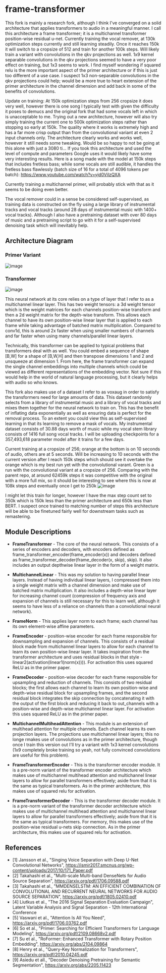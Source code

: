 # frame-transformer

This fork is mainly a research fork, although I think I've converged on a solid architecture that applies transformers to audio in a meaningful manner. I call this architecture a frame transformer; it is a  multichannel transformer position-wise residual u-net. Currently training the vocal remover, at 130k optimization steps currently and still learning steadily. Once it reaches 150k it will switch to a cropsize of 512 and train for another 100k steps. Will likely train a variant with convolutions in the qkv projections as well. 1x9 kernel separable convolutions in the qkv projections seemed to have a very poor effect on training, but 1x3 seems to work. I find myself wondering if squared relu is the more important aspect of the primer architecture or if this is just too different of a use case. I suspect 1x3 non-separable convolutions in the qkv projections could help; would be a more true to heart extension of the primer architecture in the channel dimension and add back in some of the benefits of convolutions.

Update on training: At 150k optimization steps from 256 cropsize it does very well, however there is one song I typically test with given the difficulty it poses to demucs and the original fork that had some vocals left in which is unacceptable to me. Trying out a new architecture, however will also try simply training the current one to 500k optimization steps rather than stopping so early at 150k. The quality where it works is extremely high and has a far more crisp output than from the convolutional variant at even 2 input channels only. The architecture clearly works and works well, however it still needs some tweaking. Would be so happy to not be going at this alone with just a 3080 ti... If you took this architecture and used the level of compute and parameters Google uses it would likely have some very interesting results. Here is a song made with the model at 150k steps that includes fretless bass; while some vocals are still audible, it handles the fretless bass flawlessly (batch size of 16 for a total of 4096 tokens per batch): https://www.youtube.com/watch?v=yjd0VilzQXA 

Currently training a multichannel primer, will probably stick with that as it seems to be doing even better.

The vocal remover could in a sense be considered self-supervised, as training data is constructed on the fly using a large library of instrumental tracks and vocal tracks (around 28 days of instrumental music with 1400+ vocal tracks). Although I also have a pretraining dataset with over 80 days of music and a pretraining script to go with it for a self-supervised denoising task which will inevitably help.

## Architecture Diagram ##
### Primer Variant ###  
![image](https://user-images.githubusercontent.com/30326384/189055702-9d23688a-4ea0-4acf-b34f-1d0effea4122.png)

### Transformer ###
![image](https://user-images.githubusercontent.com/30326384/188557676-af84b966-007a-430c-a10a-1d26ebfda242.png)

This neural network at its core relies on a type of layer that I refer to as a multichannel linear layer. This has two weight tensors: a 3d weight tensor which is the weight matrices for each channels position-wise transform and then a 2d weight matrix for the depth-wise transform. This allows each channel to have its own position-wise linear layer that is applied to each frame while taking advantage of batched matrix multiplication. Compared to conv1d, this is around 2x faster when using smaller numbers of channels and far faster when using many channels/parallel linear layers.

Technically, this transformer can be applied to typical problems that transformers deal with as well. You could embed a sequence of shape [B,W] for a shape of [B,W,H] and then transpose dimensions 1 and 2 and unsqueeze at dimension 1. From here, the frame transformer can expand the single channel embeddings into multiple channels which could be viewed as different representations of the embedding vector. Not sure if this would help in the world of natural language processing, but it clearly helps with audio so who knows.

This fork also makes use of a dataset I refer to as voxaug in order to satisfy the transformers need for large amounts of data. This dataset randomly selects from a library of instrumental music and a library of vocal tracks and mixes them together for the neural network to train on. This has the benefit of inflating data exponentially as well as ensuring data is perfect for the removal process. To an extent you could view this as self-supervised learning in that its learning to remove a mask of vocals. My instrumental dataset consists of 30.88 days worth of music while my vocal stem library consists of 1416 full song vocal tracks. I will be uploading checkpoints for a 357,493,618 parameter model after it trains for a few days.

Current training at a cropsize of 256; orange at the bottom is on 10 seconds of audio, others are at 5 seconds. Will be increasing to 10 seconds with the current version after I reach 150k steps which should see it overtake the orange which is my best run yet with the convolutional varant. Green is a run with the convolutional variant at a cropsize of 256. Comparing with the parent repo, at around 62459k steps it was competitive with the original with a more full mix, so it should be interesting to see where this is now at 108k steps and eventually once I get to 250k ![image](https://user-images.githubusercontent.com/30326384/188479869-a7608716-4038-4afe-8c90-9c983a6e9ee4.png)

I might let this train for longer, however I have the max step count set to 350k which is 150k less than the primer architecture and 650k less than BERT. I suspect once trained to matching number of steps this architecture will be able to be finetuned fairly well for downstream tasks such as remastering.


## Module Descriptions ##

* **FrameTransformer** - The core of the neural network. This consists of a series of encoders and decoders, with encoders defined as frame_transformer_encoder(frame_encoder(x)) and decoders defined as frame_transformer_decoder(frame_decoder(x, skip), skip). It also includes an output depthwise linear layer in the form of a weight matrix.

* **MultichannelLinear** - This was my solution to having parallel linear layers. Instead of having individual linear layers, I compressed them into a single weight matrix with a channel dimension and make use of batched matrix multiplication. It also includes a depth-wise linear layer for increasing channel count (compression of frequency axis and expansion of channels is still necessary for this to learn well, although it seems to have less of a reliance on channels than a convolutional neural network).

* **FrameNorm** - This applies layer norm to each frame; each channel has its own element-wise affine parameters.

* **FrameEncoder** - position-wise encoder for each frame responsible for downsampling and expansion of channels. This consists of a residual block made from multichannel linear layers to allow for each channel to learn its own position-wise linear layer. It takes inspiration from the transformer architecture and uses residual blocks in that style - linear2(activation(linear1(norm(x)))). For activation this uses squared ReLU as in the primer paper.

* **FrameDecoder** - position-wise decoder for each frame responsible for upsampling and reduction of channels. This consists of two residual blocks; the first allows each channel to learn its own position-wise and depth-wise residual block for upsampling frames, and the second residual block integrates the skip connection by concatenating it with the output of the first block and reducing it back to out_channels with a position-wise and depth-wise multichannel linear layer. For activation this uses squared ReLU as in the primer paper.

* **MultichannelMultiheadAttention** - This module is an extension of multihead attention for multiple channels. Each channel learns its own projection layers. The projections use multichannel linear layers; this no longe rmakes use of convolutions as in the primer architecture, though once I train this version out I'll try a variant with 1x3 kernel convolutions (1x9 completely broke training so yeah, not fully convinced convolutions are useful for this problem).

* **FrameTransformerEncoder** - This is the transformer encoder module. It is a pre-norm variant of the transformer encoder architecture which makes use of multichannel multihead attention and multichannel linear layers to allow for parallel transformers effectively; aside from that it is the same as typical transformers. As in the primer architecture, this makes use of squared relu for activation.

* **FrameTransformerDecoder** - This is the transformer decoder module. It is a pre-norm variant of the transformer decoder architecture which makes use of multichannel multihead attention and multichannel linear layers to allow for parallel transformers effectively; aside from that it is the same as typical transformers. For memory, this makes use of the position-wise residual u-nets skip connection. As in the primer architecture, this makes use of squared relu for activation.

## References
- [1] Jansson et al., "Singing Voice Separation with Deep U-Net Convolutional Networks", https://ismir2017.smcnus.org/wp-content/uploads/2017/10/171_Paper.pdf
- [2] Takahashi et al., "Multi-scale Multi-band DenseNets for Audio Source Separation", https://arxiv.org/pdf/1706.09588.pdf
- [3] Takahashi et al., "MMDENSELSTM: AN EFFICIENT COMBINATION OF CONVOLUTIONAL AND RECURRENT NEURAL NETWORKS FOR AUDIO SOURCE SEPARATION", https://arxiv.org/pdf/1805.02410.pdf
- [4] Liutkus et al., "The 2016 Signal Separation Evaluation Campaign", Latent Variable Analysis and Signal Separation - 12th International Conference
- [5] Vaswani et al., "Attention Is All You Need", https://arxiv.org/pdf/1706.03762.pdf
- [6] So et al., "Primer: Searching for Efficient Transformers for Language Modeling", https://arxiv.org/pdf/2109.08668v2.pdf
- [7] Su et al., "RoFormer: Enhanced Transformer with Rotary Position Embedding", https://arxiv.org/abs/2104.09864
- [8] Henry et al., "Query-Key Normalization for Transformers", https://arxiv.org/pdf/2010.04245.pdf
- [9] Asiedu et all., "Decoder Denoising Pretraining for Semantic Segmentation", https://arxiv.org/abs/2205.11423
